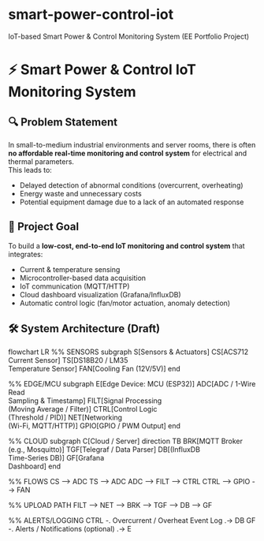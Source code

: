 # smart-power-control-iot
IoT-based Smart Power &amp; Control Monitoring System (EE Portfolio Project)
# ⚡ Smart Power & Control IoT Monitoring System

## 🔍 Problem Statement
In small-to-medium industrial environments and server rooms, there is often **no affordable real-time monitoring and control system** for electrical and thermal parameters.  
This leads to:
- Delayed detection of abnormal conditions (overcurrent, overheating)
- Energy waste and unnecessary costs
- Potential equipment damage due to a lack of an automated response

## 🎯 Project Goal
To build a **low-cost, end-to-end IoT monitoring and control system** that integrates:
- Current & temperature sensing
- Microcontroller-based data acquisition
- IoT communication (MQTT/HTTP)
- Cloud dashboard visualization (Grafana/InfluxDB)
- Automatic control logic (fan/motor actuation, anomaly detection)

## 🛠 System Architecture (Draft)

flowchart LR
  %% SENSORS
  subgraph S[Sensors & Actuators]
    CS[ACS712<br/>Current Sensor]
    TS[DS18B20 / LM35<br/>Temperature Sensor]
    FAN[Cooling Fan (12V/5V)]
  end

  %% EDGE/MCU
  subgraph E[Edge Device: MCU (ESP32)]
    ADC[ADC / 1-Wire Read<br/>Sampling & Timestamp]
    FILT[Signal Processing<br/>(Moving Average / Filter)]
    CTRL[Control Logic<br/>(Threshold / PID)]
    NET[Networking<br/>(Wi-Fi, MQTT/HTTP)]
    GPIO[GPIO / PWM Output]
  end

  %% CLOUD
  subgraph C[Cloud / Server]
    direction TB
    BRK[MQTT Broker<br/>(e.g., Mosquitto)]
    TGF[Telegraf / Data Parser]
    DB[(InfluxDB<br/>Time-Series DB)]
    GF[Grafana<br/>Dashboard]
  end

  %% FLOWS
  CS --> ADC
  TS --> ADC
  ADC --> FILT --> CTRL
  CTRL --> GPIO --> FAN

  %% UPLOAD PATH
  FILT --> NET --> BRK --> TGF --> DB --> GF

  %% ALERTS/LOGGING
  CTRL -. Overcurrent / Overheat Event Log .-> DB
  GF -. Alerts / Notifications (optional) .-> E
